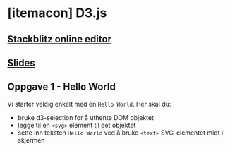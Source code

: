 # [itemacon] D3.js

## [Stackblitz online editor](https://stackblitz.com/edit/typescript-2ife9q)
## [Slides](https://docs.google.com/presentation/d/1ndCIe4Bn-YiNOM8B2dnGfstGKxfOuBVM5IPOTAXYB8w/edit?usp=sharing)

## Oppgave 1 - Hello World

Vi starter veldig enkelt med en `Hello World`. Her skal du:
- bruke d3-selection for å uthente DOM objektet
- legge til en `<svg>` element til det objektet
- sette inn teksten `Hello World` ved å bruke `<text>` SVG-elementet midt i skjermen